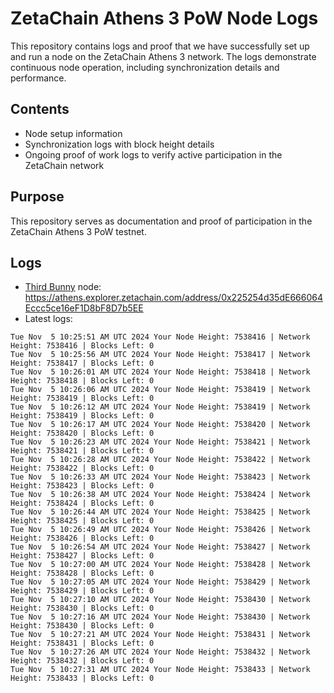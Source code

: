# ZetaChain Athens 3 PoW Node Logs
This repository contains logs and proof that we have successfully set up and run a node on the ZetaChain Athens 3 network. The logs demonstrate continuous node operation, including synchronization details and performance.

## Contents
- Node setup information
- Synchronization logs with block height details
- Ongoing proof of work logs to verify active participation in the ZetaChain network

## Purpose
This repository serves as documentation and proof of participation in the ZetaChain Athens 3 PoW testnet.

## Logs

- [Third Bunny](https://thirdbunny.xyz/) node: https://athens.explorer.zetachain.com/address/0x225254d35dE666064Eccc5ce16eF1D8bF8D7b5EE
- Latest logs:
```
Tue Nov  5 10:25:51 AM UTC 2024 Your Node Height: 7538416 | Network Height: 7538416 | Blocks Left: 0
Tue Nov  5 10:25:56 AM UTC 2024 Your Node Height: 7538417 | Network Height: 7538417 | Blocks Left: 0
Tue Nov  5 10:26:01 AM UTC 2024 Your Node Height: 7538418 | Network Height: 7538418 | Blocks Left: 0
Tue Nov  5 10:26:06 AM UTC 2024 Your Node Height: 7538419 | Network Height: 7538419 | Blocks Left: 0
Tue Nov  5 10:26:12 AM UTC 2024 Your Node Height: 7538419 | Network Height: 7538419 | Blocks Left: 0
Tue Nov  5 10:26:17 AM UTC 2024 Your Node Height: 7538420 | Network Height: 7538420 | Blocks Left: 0
Tue Nov  5 10:26:23 AM UTC 2024 Your Node Height: 7538421 | Network Height: 7538421 | Blocks Left: 0
Tue Nov  5 10:26:28 AM UTC 2024 Your Node Height: 7538422 | Network Height: 7538422 | Blocks Left: 0
Tue Nov  5 10:26:33 AM UTC 2024 Your Node Height: 7538423 | Network Height: 7538423 | Blocks Left: 0
Tue Nov  5 10:26:38 AM UTC 2024 Your Node Height: 7538424 | Network Height: 7538424 | Blocks Left: 0
Tue Nov  5 10:26:44 AM UTC 2024 Your Node Height: 7538425 | Network Height: 7538425 | Blocks Left: 0
Tue Nov  5 10:26:49 AM UTC 2024 Your Node Height: 7538426 | Network Height: 7538426 | Blocks Left: 0
Tue Nov  5 10:26:54 AM UTC 2024 Your Node Height: 7538427 | Network Height: 7538427 | Blocks Left: 0
Tue Nov  5 10:27:00 AM UTC 2024 Your Node Height: 7538428 | Network Height: 7538428 | Blocks Left: 0
Tue Nov  5 10:27:05 AM UTC 2024 Your Node Height: 7538429 | Network Height: 7538429 | Blocks Left: 0
Tue Nov  5 10:27:10 AM UTC 2024 Your Node Height: 7538430 | Network Height: 7538430 | Blocks Left: 0
Tue Nov  5 10:27:16 AM UTC 2024 Your Node Height: 7538430 | Network Height: 7538430 | Blocks Left: 0
Tue Nov  5 10:27:21 AM UTC 2024 Your Node Height: 7538431 | Network Height: 7538431 | Blocks Left: 0
Tue Nov  5 10:27:26 AM UTC 2024 Your Node Height: 7538432 | Network Height: 7538432 | Blocks Left: 0
Tue Nov  5 10:27:31 AM UTC 2024 Your Node Height: 7538433 | Network Height: 7538433 | Blocks Left: 0
```
